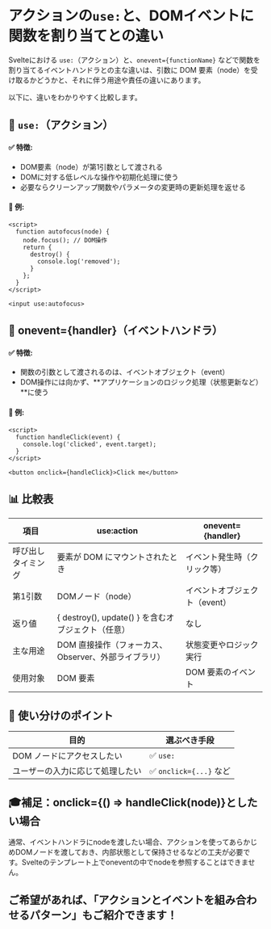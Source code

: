 # アクションの`use:`と、DOMイベントに関数を割り当てとの違い

Svelteにおける `use:`（アクション）と、`onevent={functionName}` などで関数を割り当てるイベントハンドラとの主な違いは、引数に DOM 要素（node）を受け取るかどうかと、それに伴う用途や責任の違いにあります。

以下に、違いをわかりやすく比較します。

## 🧩 `use:`（アクション）

#### ✅ 特徴:
- DOM要素（node）が第1引数として渡される
- DOMに対する低レベルな操作や初期化処理に使う
- 必要ならクリーンアップ関数やパラメータの変更時の更新処理を返せる

#### 🔧 例:

```svelte
<script>
  function autofocus(node) {
    node.focus(); // DOM操作
    return {
      destroy() {
        console.log('removed');
      }
    };
  }
</script>

<input use:autofocus>
```

## 🧠 onevent={handler}（イベントハンドラ）

#### ✅ 特徴:
- 関数の引数として渡されるのは、イベントオブジェクト（event）
- DOM操作には向かず、**アプリケーションのロジック処理（状態更新など）**に使う

#### 🔧 例:
```svelte
<script>
  function handleClick(event) {
    console.log('clicked', event.target);
  }
</script>

<button onclick={handleClick}>Click me</button>
```


## 📊 比較表

|項目|use:action|onevent={handler}|
|---|---|---|
|呼び出しタイミング|要素が DOM にマウントされたとき|イベント発生時（クリック等）|
|第1引数|DOMノード（node）|イベントオブジェクト（event）|
|返り値|{ destroy(), update() } を含むオブジェクト（任意）|なし|
|主な用途|DOM 直接操作（フォーカス、Observer、外部ライブラリ）|状態変更やロジック実行|
|使用対象|DOM 要素|DOM 要素のイベント|


## 👀 使い分けのポイント

|目的|選ぶべき手段|
|---|---|
|DOM ノードにアクセスしたい|✅ `use:`|
|ユーザーの入力に応じて処理したい|✅ `onclick={...}` など|


## 🎓補足：onclick={() => handleClick(node)}としたい場合

通常、イベントハンドラにnodeを渡したい場合、アクションを使ってあらかじめDOMノードを渡しておき、内部状態として保持させるなどの工夫が必要です。Svelteのテンプレート上でoneventの中でnodeを参照することはできません。

## ご希望があれば、「アクションとイベントを組み合わせるパターン」もご紹介できます！